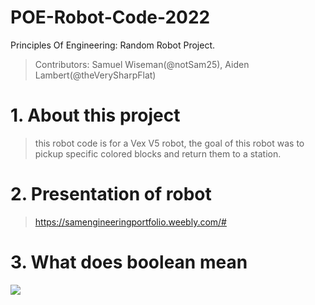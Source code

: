 # POE-Robot-Code-2022
Principles Of Engineering: Random Robot Project.
> Contributors: Samuel Wiseman(@notSam25), Aiden Lambert(@theVerySharpFlat)

# 1. About this project

> this robot code is for a Vex V5 robot, the goal of this robot was to pickup specific colored blocks and return them to a station.

# 2. Presentation of robot

> https://samengineeringportfolio.weebly.com/#

# 3. What does boolean mean

<img src="https://media.discordapp.net/attachments/903243553143144448/903709669753770004/caption.gif"></img>
